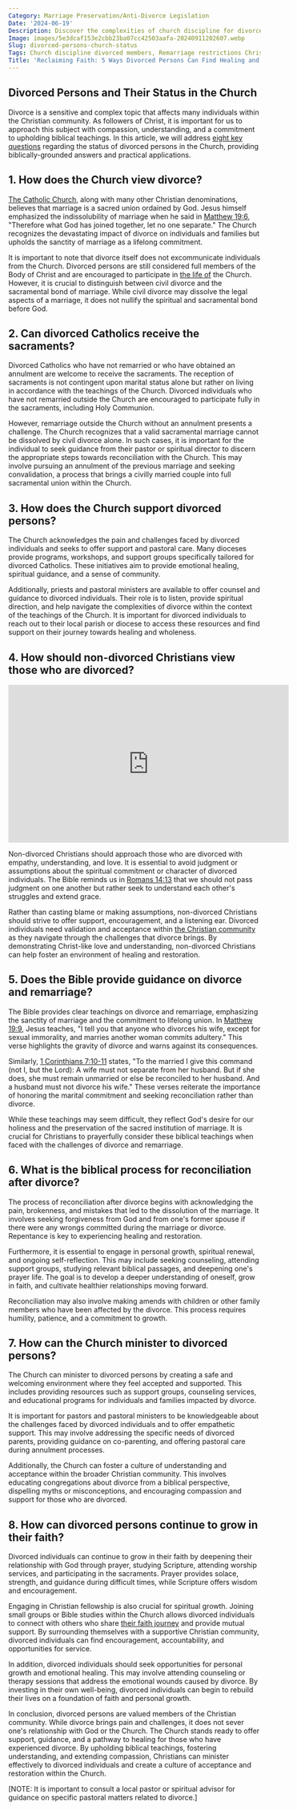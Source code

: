 ```yaml
---
Category: Marriage Preservation/Anti-Divorce Legislation
Date: '2024-06-19'
Description: Discover the complexities of church discipline for divorced members, including remarriage restrictions, restoration processes, and biblical perspectives on separation vs legal divorce in Christianity.
Image: images/5e3dcaf153e2cbb23ba07cc42503aafa-20240911202607.webp
Slug: divorced-persons-church-status
Tags: Church discipline divorced members, Remarriage restrictions Christianity, Divorced leaders church policy, Restoration process divorced Christians, Biblical separation vs legal divorce
Title: 'Reclaiming Faith: 5 Ways Divorced Persons Can Find Healing and Renewal in the Church'
---
```


## Divorced Persons and Their Status in the Church

Divorce is a sensitive and complex topic that affects many individuals within the Christian community. As followers of Christ, it is important for us to approach this subject with compassion, understanding, and a commitment to upholding biblical teachings. In this article, we will address [eight key questions](/male-leadership-in-church) regarding the status of divorced persons in the Church, providing biblically-grounded answers and practical applications.

## 1. How does the Church view divorce?

[The Catholic Church](/key-differences-between-presbyterian-and-christian-beliefs-explained), along with many other Christian denominations, believes that marriage is a sacred union ordained by God. Jesus himself emphasized the indissolubility of marriage when he said in [Matthew 19:6](https://www.bibleref.com/Matthew/19/Matthew-19-6.html), "Therefore what God has joined together, let no one separate." The Church recognizes the devastating impact of divorce on individuals and families but upholds the sanctity of marriage as a lifelong commitment.

It is important to note that divorce itself does not excommunicate individuals from the Church. Divorced persons are still considered full members of the Body of Christ and are encouraged to participate in [the life of](/uncovering-the-divine-journey-of-jesus-exploring-the-life-of-christ) the Church. However, it is crucial to distinguish between civil divorce and the sacramental bond of marriage. While civil divorce may dissolve the legal aspects of a marriage, it does not nullify the spiritual and sacramental bond before God.

## 2. Can divorced Catholics receive the sacraments?

Divorced Catholics who have not remarried or who have obtained an annulment are welcome to receive the sacraments. The reception of sacraments is not contingent upon marital status alone but rather on living in accordance with the teachings of the Church. Divorced individuals who have not remarried outside the Church are encouraged to participate fully in the sacraments, including Holy Communion.

However, remarriage outside the Church without an annulment presents a challenge. The Church recognizes that a valid sacramental marriage cannot be dissolved by civil divorce alone. In such cases, it is important for the individual to seek guidance from their pastor or spiritual director to discern the appropriate steps towards reconciliation with the Church. This may involve pursuing an annulment of the previous marriage and seeking convalidation, a process that brings a civilly married couple into full sacramental union within the Church.

## 3. How does the Church support divorced persons?

The Church acknowledges the pain and challenges faced by divorced individuals and seeks to offer support and pastoral care. Many dioceses provide programs, workshops, and support groups specifically tailored for divorced Catholics. These initiatives aim to provide emotional healing, spiritual guidance, and a sense of community.

Additionally, priests and pastoral ministers are available to offer counsel and guidance to divorced individuals. Their role is to listen, provide spiritual direction, and help navigate the complexities of divorce within the context of the teachings of the Church. It is important for divorced individuals to reach out to their local parish or diocese to access these resources and find support on their journey towards healing and wholeness.


## 4. How should non-divorced Christians view those who are divorced?


<iframe width="560" height="315" src="https://www.youtube.com/embed/9D8g_6hukYU" frameborder="0" allow="autoplay; encrypted-media" allowfullscreen></iframe>


Non-divorced Christians should approach those who are divorced with empathy, understanding, and love. It is essential to avoid judgment or assumptions about the spiritual commitment or character of divorced individuals. The Bible reminds us in [Romans 14:13](https://www.bibleref.com/Romans/14/Romans-14-13.html) that we should not pass judgment on one another but rather seek to understand each other's struggles and extend grace.

Rather than casting blame or making assumptions, non-divorced Christians should strive to offer support, encouragement, and a listening ear. Divorced individuals need validation and acceptance within [the Christian community](/christian-cultural-institutions) as they navigate through the challenges that divorce brings. By demonstrating Christ-like love and understanding, non-divorced Christians can help foster an environment of healing and restoration.

## 5. Does the Bible provide guidance on divorce and remarriage?

The Bible provides clear teachings on divorce and remarriage, emphasizing the sanctity of marriage and the commitment to lifelong union. In [Matthew 19:9](https://www.bibleref.com/Matthew/19/Matthew-19-9.html), Jesus teaches, "I tell you that anyone who divorces his wife, except for sexual immorality, and marries another woman commits adultery." This verse highlights the gravity of divorce and warns against its consequences.

Similarly, [1 Corinthians 7:10-11](https://www.bibleref.com/1-Corinthians/7/1-Corinthians-7-10.html) states, "To the married I give this command (not I, but the Lord): A wife must not separate from her husband. But if she does, she must remain unmarried or else be reconciled to her husband. And a husband must not divorce his wife." These verses reiterate the importance of honoring the marital commitment and seeking reconciliation rather than divorce.

While these teachings may seem difficult, they reflect God's desire for our holiness and the preservation of the sacred institution of marriage. It is crucial for Christians to prayerfully consider these biblical teachings when faced with the challenges of divorce and remarriage.

## 6. What is the biblical process for reconciliation after divorce?

The process of reconciliation after divorce begins with acknowledging the pain, brokenness, and mistakes that led to the dissolution of the marriage. It involves seeking forgiveness from God and from one's former spouse if there were any wrongs committed during the marriage or divorce. Repentance is key to experiencing healing and restoration.

Furthermore, it is essential to engage in personal growth, spiritual renewal, and ongoing self-reflection. This may include seeking counseling, attending support groups, studying relevant biblical passages, and deepening one's prayer life. The goal is to develop a deeper understanding of oneself, grow in faith, and cultivate healthier relationships moving forward.

Reconciliation may also involve making amends with children or other family members who have been affected by the divorce. This process requires humility, patience, and a commitment to growth.

## 7. How can the Church minister to divorced persons?

The Church can minister to divorced persons by creating a safe and welcoming environment where they feel accepted and supported. This includes providing resources such as support groups, counseling services, and educational programs for individuals and families impacted by divorce.

It is important for pastors and pastoral ministers to be knowledgeable about the challenges faced by divorced individuals and to offer empathetic support. This may involve addressing the specific needs of divorced parents, providing guidance on co-parenting, and offering pastoral care during annulment processes.

Additionally, the Church can foster a culture of understanding and acceptance within the broader Christian community. This involves educating congregations about divorce from a biblical perspective, dispelling myths or misconceptions, and encouraging compassion and support for those who are divorced.


## 8. How can divorced persons continue to grow in their faith?

Divorced individuals can continue to grow in their faith by deepening their relationship with God through prayer, studying Scripture, attending worship services, and participating in the sacraments. Prayer provides solace, strength, and guidance during difficult times, while Scripture offers wisdom and encouragement.

Engaging in Christian fellowship is also crucial for spiritual growth. Joining small groups or Bible studies within the Church allows divorced individuals to connect with others who share [their faith journey](/unveiling-the-power-of-bible-study-fellowship-bsf-a-comprehensive-guide-to-spiritual-growth) and provide mutual support. By surrounding themselves with a supportive Christian community, divorced individuals can find encouragement, accountability, and opportunities for service.

In addition, divorced individuals should seek opportunities for personal growth and emotional healing. This may involve attending counseling or therapy sessions that address the emotional wounds caused by divorce. By investing in their own well-being, divorced individuals can begin to rebuild their lives on a foundation of faith and personal growth.


In conclusion, divorced persons are valued members of the Christian community. While divorce brings pain and challenges, it does not sever one's relationship with God or the Church. The Church stands ready to offer support, guidance, and a pathway to healing for those who have experienced divorce. By upholding biblical teachings, fostering understanding, and extending compassion, Christians can minister effectively to divorced individuals and create a culture of acceptance and restoration within the Church.

[NOTE: It is important to consult a local pastor or spiritual advisor for guidance on specific pastoral matters related to divorce.]